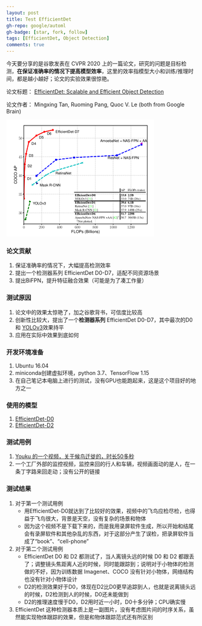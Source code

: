 ```yaml
---
layout: post
title: Test EfficientDet
gh-repo: google/automl
gh-badge: [star, fork, follow]
tags: [EfficientDet, Object Detection]
comments: true
---
```


今天要分享的是谷歌发表在 CVPR 2020 上的一篇论文，研究的问题是目标检测，**在保证准确率的情况下提高模型效率**，这里的效率指模型大小和训练/推理时间，都是越小越好；论文的实验效果很惊艳。

论文标题： [EfficientDet: Scalable and Efficient Object Detection](https://arxiv.org/abs/1911.09070)

论文作者： Mingxing Tan, Ruoming Pang, Quoc V. Le (both from Google Brain)

![EfficientDet效果](../img/effidet.png)

### 论文贡献
1. 保证准确率的情况下，大幅提高检测效率  
2. 提出一个检测器系列 EfficientDet D0-D7，适配不同资源场景  
3. 提出BiFPN，提升特征融合效果（可能是为了凑工作量）

### 测试原因
1. 论文中的效果太惊艳了，加之谷歌背书，可信度比较高  
2. 创新性比较大，提出了一个**检测器系列** EfficientDet D0-D7，其中最次的D0和 [YOLOv3](https://arxiv.org/abs/1804.02767)效果持平  
3. 应用在实际中效果到底如何

### 开发环境准备
1. Ubuntu 16.04  
2. miniconda创建虚拟环境，python 3.7、TensorFlow 1.15  
3. 在自己笔记本电脑上进行的测试，没有GPU也能跑起来，这是这个项目好的地方之一

### 使用的模型
1. [EfficientDet-D0](https://storage.googleapis.com/cloud-tpu-checkpoints/efficientdet/coco/efficientdet-d0.tar.gz)  
1. [EfficientDet-D2](https://storage.googleapis.com/cloud-tpu-checkpoints/efficientdet/coco/efficientdet-d2.tar.gz)

### 测试用例
1. [Youku 的一个视频，关于候鸟迁徙的，时长50多秒](https://v.youku.com/v_show/id_XNDM2NTg0MDg3Ng==.html)  
2. 一个工厂外部的监控视频，监控来回的行人和车辆，视频画面动的是人，在一条丁字路来回走动；没有公开的链接

### 测试结果
1. 对于第一个测试用例
    - 用EfficientDet-D0就达到了比较好的效果，视频中的飞鸟应检尽检，也得益于飞鸟很大，背景是天空，没有复杂的场景和物体
    - 因为这个视频不是下载下来的，而是我用录屏软件生成，所以开始和结尾会有录屏软件和其他杂乱的东西，对于这部分产生了误检，把录屏软件当成了“book”、“cell-phone”
1. 对于第二个测试用例
    - EfficientDet D0 和 D2 都测试了，当人离镜头远的时候 D0 和 D2 都跟丢了；调整镜头焦距离人近的时候，同时能跟踪到；说明对于小物体的检测做的不好，因为训练数据 Imagenet、COCO 没有针对小物体，网络结构也没有针对小物体设计
    - D2的检测效果好于D0，体现在D2比D0更早追踪到人，也就是说离镜头远的时候，D2检测到人的时候，D0还未能做到
    - D2的推理速度慢于D0，D2用时近一小时，D0十多分钟；CPU确实慢
1. EfficientDet 这种检测器本质上是一副图片，没有考虑图片间的时序关系，虽然能实现物体跟踪的效果，但是和物体跟踪范式还有所区别
